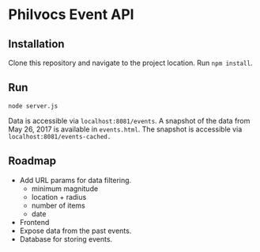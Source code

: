 # Philvocs Event API

## Installation
Clone this repository and navigate to the project location. Run `npm install`.

## Run
`node server.js`

Data is accessible via `localhost:8081/events`.  A snapshot of the data from May 26, 2017 is available in `events.html`.
The snapshot is accessible via `localhost:8081/events-cached.`

## Roadmap
- Add URL params for data filtering.
    - minimum magnitude
    - location + radius
    - number of items
    - date
- Frontend
- Expose data from the past events.
- Database for storing events.